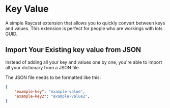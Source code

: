 # Key Value

A simple Raycast extension that allows you to quickly convert between keys and values. This extension is perfect for people who are workings with lots GUID.


## Import Your Existing key value from JSON

Instead of adding all your key and values one by one, you're able to import all your dictionary from a JSON file.


The JSON file needs to be formatted like this:

```json
{
    "example-key": "example-value",
    "example-key2": "example-value2",
}
